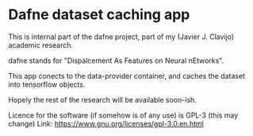 # Dafne dataset caching app

This is internal part of the dafne project,
part of my (Javier J. Clavijo) academic research.

dafne stands for "Dispalcement As Features on Neural nEtworks".

This app conects to the data-provider container, and caches the dataset into
tensorflow objects.

Hopely the rest of the research will be available soon-ish.

Licence for the software (if somehow is of any use) is GPL-3 (this may change)
Link: https://www.gnu.org/licenses/gpl-3.0.en.html
